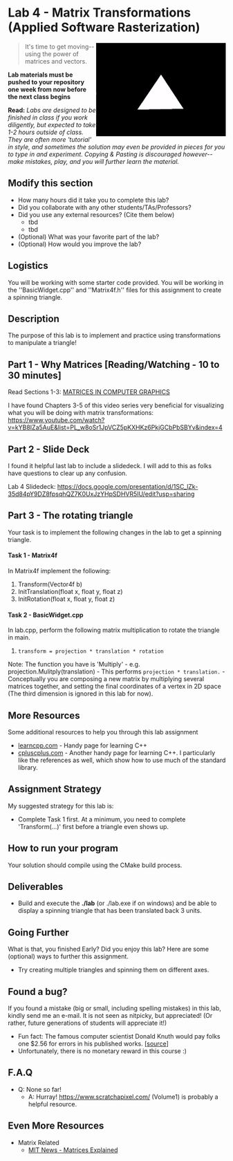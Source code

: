 # Lab 4 - Matrix Transformations (Applied Software Rasterization)

<img align="right" src="./media/triangle.gif" width="300px" alt="picture">


> It's time to get moving--using the power of matrices and vectors.

**Lab materials must be pushed to your repository one week from now before the next class begins**

**Read:** *Labs are designed to be finished in class if you work diligently, but expected to take 1-2 hours outside of class. They are often more 'tutorial' in style, and sometimes the solution may even be provided in pieces for you to type in and experiment. Copying & Pasting is discouraged however--make mistakes, play, and you will further learn the material.*

## Modify this section

- How many hours did it take you to complete this lab?
- Did you collaborate with any other students/TAs/Professors?
- Did you use any external resources? (Cite them below)
  - tbd
  - tbd
- (Optional) What was your favorite part of the lab?
- (Optional) How would you improve the lab?

## Logistics

You will be working with some starter code provided. You will be working in the ''BasicWidget.cpp'' and ''Matrix4f.h'' files for this assignment to create a spinning triangle.

## Description

The purpose of this lab is to implement and practice using transformations to manipulate a triangle!

## Part 1 - Why Matrices [Reading/Watching - 10 to 30 minutes]

Read Sections 1-3: [MATRICES IN COMPUTER GRAPHICS](./tj_12_2018_2_120_123.pdf)

I have found Chapters 3-5 of this video series very beneficial for visualizing what you will be doing with matrix transformations: https://www.youtube.com/watch?v=kYB8IZa5AuE&list=PL_w8oSr1JpVCZ5pKXHKz6PkjGCbPbSBYv&index=4

## Part 2 - Slide Deck

I found it helpful last lab to include a slidedeck. I will add to this as folks have questions to clear up any confusion.

Lab 4 Slidedeck: https://docs.google.com/presentation/d/1SC_lZk-35d84pY9DZ8fpsqhQZ7K0UxJzYHpSDHVR5IU/edit?usp=sharing

## Part 3 - The rotating triangle

Your task is to implement the following changes in the lab to get a spinning triangle.

#### Task 1 - Matrix4f 

In Matrix4f implement the following:
1. Transform(Vector4f b)
2. InitTranslation(float x, float y, float z)
3. InitRotation(float x, float y, float z)

#### Task 2 - BasicWidget.cpp

In lab.cpp, perform the following matrix multiplication to rotate the triangle in main.

1. ` transform = projection * translation * rotation `

Note: The function you have is 'Multiply' 
	- e.g. projection.Mulitply(translation)
		- This performs `projection * translation.`
	- Conceptually you are composing a new matrix by multiplying several matrices together, and setting the final coordinates of a vertex in 2D space (The third dimension is ignored in this lab for now).

## More Resources

Some additional resources to help you through this lab assignment

- [learncpp.com](https://www.learncpp.com/)
	  - Handy page for learning C++
- [cpluscplus.com](http://www.cplusplus.com/)
	  - Another handy page for learning C++. I particularly like the references as well, which show how to use much of the standard library.

## Assignment Strategy

My suggested strategy for this lab is:

- Complete Task 1 first. At a minimum, you need to complete 'Transform(...)' first before a triangle even shows up.


## How to run your program

Your solution should compile using the CMake build process.

## Deliverables

- Build and execute the **./lab** (or ./lab.exe if on windows) and be able to display a spinning triangle that has been translated back 3 units. 
 
## Going Further

What is that, you finished Early? Did you enjoy this lab? Here are some (optional) ways to further this assignment.

- Try creating multiple triangles and spinning them on different axes.

## Found a bug?

If you found a mistake (big or small, including spelling mistakes) in this lab, kindly send me an e-mail. It is not seen as nitpicky, but appreciated! (Or rather, future generations of students will appreciate it!)

- Fun fact: The famous computer scientist Donald Knuth would pay folks one $2.56 for errors in his published works. [[source](https://en.wikipedia.org/wiki/Knuth_reward_check)]
- Unfortunately, there is no monetary reward in this course :)

## F.A.Q

- Q: None so far!
	- A: Hurray! https://www.scratchapixel.com/ (Volume1) is probably a helpful resource.

## Even More Resources

- Matrix Related
	- [MIT News - Matrices Explained](http://news.mit.edu/2013/explained-matrices-1206)
